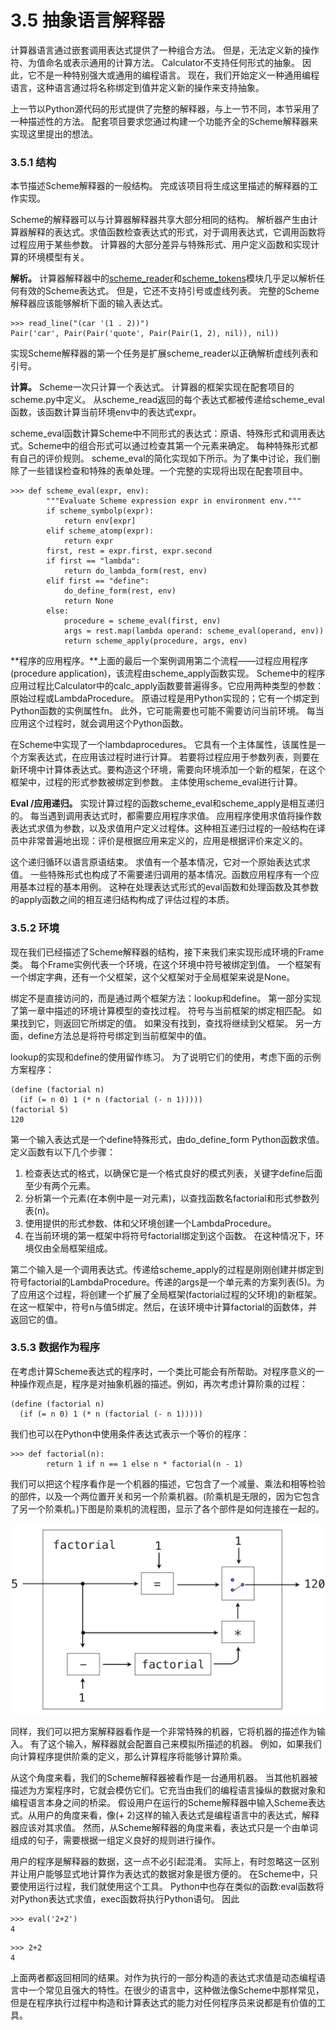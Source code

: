 # 3.5 抽象语言解释器

计算器语言通过嵌套调用表达式提供了一种组合方法。 但是，无法定义新的操作符、为值命名或表示通用的计算方法。 Calculator不支持任何形式的抽象。 因此，它不是一种特别强大或通用的编程语言。 现在，我们开始定义一种通用编程语言，这种语言通过将名称绑定到值并定义新的操作来支持抽象。 

上一节以Python源代码的形式提供了完整的解释器，与上一节不同，本节采用了一种描述性的方法。 配套项目要求您通过构建一个功能齐全的Scheme解释器来实现这里提出的想法。

### 3.5.1 结构

本节描述Scheme解释器的一般结构。 完成该项目将生成这里描述的解释器的工作实现。 

Scheme的解释器可以与计算器解释器共享大部分相同的结构。 解析器产生由计算器解释的表达式。求值函数检查表达式的形式，对于调用表达式，它调用函数将过程应用于某些参数。 计算器的大部分差异与特殊形式、用户定义函数和实现计算的环境模型有关。 

**解析。** 计算器解释器中的[scheme\_reader](http://composingprograms.com/examples/scalc/scheme_reader.py.html)和[scheme\_tokens](http://composingprograms.com/examples/scalc/scheme_tokens.py.html)模块几乎足以解析任何有效的Scheme表达式。 但是，它还不支持引号或虚线列表。 完整的Scheme解释器应该能够解析下面的输入表达式。

```text
>>> read_line("(car '(1 . 2))")
Pair('car', Pair(Pair('quote', Pair(Pair(1, 2), nil)), nil))
```

实现Scheme解释器的第一个任务是扩展scheme\_reader以正确解析虚线列表和引号。 

**计算。** Scheme一次只计算一个表达式。 计算器的框架实现在配套项目的scheme.py中定义。 从scheme\_read返回的每个表达式都被传递给scheme\_eval函数，该函数计算当前环境env中的表达式expr。

scheme\_eval函数计算Scheme中不同形式的表达式：原语、特殊形式和调用表达式。Scheme中的组合形式可以通过检查其第一个元素来确定。 每种特殊形式都有自己的评价规则。 scheme\_eval的简化实现如下所示。为了集中讨论，我们删除了一些错误检查和特殊的表单处理。一个完整的实现将出现在配套项目中。

```text
>>> def scheme_eval(expr, env):
        """Evaluate Scheme expression expr in environment env."""
        if scheme_symbolp(expr):
            return env[expr]
        elif scheme_atomp(expr):
            return expr
        first, rest = expr.first, expr.second
        if first == "lambda":
            return do_lambda_form(rest, env)
        elif first == "define":
            do_define_form(rest, env)
            return None
        else:
            procedure = scheme_eval(first, env)
            args = rest.map(lambda operand: scheme_eval(operand, env))
            return scheme_apply(procedure, args, env)
```

**程序的应用程序。**上面的最后一个案例调用第二个流程——过程应用程序\(procedure application\)，该流程由scheme\_apply函数实现。 Scheme中的程序应用过程比Calculator中的calc\_apply函数要普遍得多。它应用两种类型的参数：原始过程或LambdaProcedure。 原语过程是用Python实现的；它有一个绑定到Python函数的实例属性fn。 此外，它可能需要也可能不需要访问当前环境。 每当应用这个过程时，就会调用这个Python函数。 

在Scheme中实现了一个lambdaprocedures。 它具有一个主体属性，该属性是一个方案表达式，在应用该过程时进行计算。 若要将过程应用于参数列表，则要在新环境中计算体表达式。要构造这个环境，需要向环境添加一个新的框架，在这个框架中，过程的形式参数被绑定到参数。 主体使用scheme\_eval进行计算。 

**Eval /应用递归。** 实现计算过程的函数scheme\_eval和scheme\_apply是相互递归的。 每当遇到调用表达式时，都需要应用程序求值。 应用程序使用求值将操作数表达式求值为参数，以及求值用户定义过程体。这种相互递归过程的一般结构在译员中非常普遍地出现：评价是根据应用来定义的，应用是根据评价来定义的。 

这个递归循环以语言原语结束。 求值有一个基本情况，它对一个原始表达式求值。 一些特殊形式也构成了不需要递归调用的基本情况。函数应用程序有一个应用基本过程的基本用例。 这种在处理表达式形式的eval函数和处理函数及其参数的apply函数之间的相互递归结构构成了评估过程的本质。

### 3.5.2 环境

现在我们已经描述了Scheme解释器的结构，接下来我们来实现形成环境的Frame类。 每个Frame实例代表一个环境，在这个环境中符号被绑定到值。 一个框架有一个绑定字典，还有一个父框架，这个父框架对于全局框架来说是None。 

绑定不是直接访问的，而是通过两个框架方法：lookup和define。 第一部分实现了第一章中描述的环境计算模型的查找过程。 符号与当前框架的绑定相匹配。 如果找到它，则返回它所绑定的值。 如果没有找到，查找将继续到父框架。 另一方面，define方法总是将符号绑定到当前框架中的值。 

lookup的实现和define的使用留作练习。 为了说明它们的使用，考虑下面的示例方案程序：

```text
(define (factorial n)
  (if (= n 0) 1 (* n (factorial (- n 1)))))
(factorial 5)
120
```

第一个输入表达式是一个define特殊形式，由do\_define\_form Python函数求值。定义函数有以下几个步骤：

1. 检查表达式的格式，以确保它是一个格式良好的模式列表，关键字define后面至少有两个元素。 
2. 分析第一个元素\(在本例中是一对元素\)，以查找函数名factorial和形式参数列表\(n\)。
3. 使用提供的形式参数、体和父环境创建一个LambdaProcedure。 
4. 在当前环境的第一框架中将符号factorial绑定到这个函数。 在这种情况下，环境仅由全局框架组成。

第二个输入是一个调用表达式。传递给scheme\_apply的过程是刚刚创建并绑定到符号factorial的LambdaProcedure。传递的args是一个单元素的方案列表\(5\)。为了应用这个过程，将创建一个扩展了全局框架\(factorial过程的父环境\)的新框架。在这一框架中，符号n与值5绑定。然后，在该环境中计算factorial的函数体，并返回它的值。

### 3.5.3 数据作为程序

在考虑计算Scheme表达式的程序时，一个类比可能会有所帮助。对程序意义的一种操作观点是，程序是对抽象机器的描述。例如，再次考虑计算阶乘的过程：

```text
(define (factorial n)
  (if (= n 0) 1 (* n (factorial (- n 1)))))
```

我们也可以在Python中使用条件表达式表示一个等价的程序：

```text
>>> def factorial(n):
        return 1 if n == 1 else n * factorial(n - 1)
```

我们可以把这个程序看作是一个机器的描述，它包含了一个减量、乘法和相等检验的部件，以及一个两位置开关和另一个阶乘机器。\(阶乘机是无限的，因为它包含了另一个阶乘机。\)下图是阶乘机的流程图，显示了各个部件是如何连接在一起的。

![](../.gitbook/assets/image%20%2863%29.png)

同样，我们可以把方案解释器看作是一个非常特殊的机器，它将机器的描述作为输入。 有了这个输入，解释器就会配置自己来模拟所描述的机器。 例如，如果我们向计算程序提供阶乘的定义，那么计算程序将能够计算阶乘。 

从这个角度来看，我们的Scheme解释器被看作是一台通用机器。 当其他机器被描述为方案程序时，它就会模仿它们。它充当由我们的编程语言操纵的数据对象和编程语言本身之间的桥梁。 假设用户在运行的Scheme解释器中输入Scheme表达式。从用户的角度来看，像\(+ 2\)这样的输入表达式是编程语言中的表达式，解释器应该对其求值。 然而，从Scheme解释器的角度来看，表达式只是一个由单词组成的句子，需要根据一组定义良好的规则进行操作。 

用户的程序是解释器的数据，这一点不必引起混淆。 实际上，有时忽略这一区别并让用户能够显式地计算作为表达式的数据对象是很方便的。 在Scheme中，只要使用运行过程，我们就使用这个工具。 Python中也存在类似的函数:eval函数将对Python表达式求值，exec函数将执行Python语句。 因此

```text
>>> eval('2+2')
4
```

```text
>>> 2+2
4
```

上面两者都返回相同的结果。对作为执行的一部分构造的表达式求值是动态编程语言中一个常见且强大的特性。在很少的语言中，这种做法像Scheme中那样常见，但是在程序执行过程中构造和计算表达式的能力对任何程序员来说都是有价值的工具。

